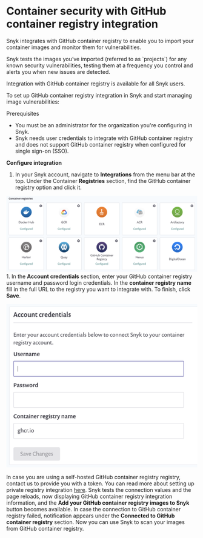 # Container security with GitHub container registry integration

Snyk integrates with GitHub container registry to enable you to import your container images and monitor them for vulnerabilities.

Snyk tests the images you’ve imported \(referred to as \`projects\`\) for any known security vulnerabilities, testing them at a frequency you control and alerts you when new issues are detected.

Integration with GitHub container registry is available for all Snyk users.

To set up GitHub container registry integration in Snyk and start managing image vulnerabilities:

Prerequisites

* You must be an administrator for the organization you're configuring in Snyk.
* Snyk needs user credentials to integrate with GitHub container registry and does not support GitHub container registry when configured for single sign-on \(SSO\).

**Configure integration**

1. In your Snyk account, navigate to **Integrations** from the menu bar at the top. Under the Container **Registries** section, find the GitHub container registry option and click it.

![mceclip0.png](../../../.gitbook/assets/mceclip0-9-.png) 1. In the **Account credentials** section, enter your GitHub container registry username and password login credentials. In the **container registry name** fill in the full URL to the registry you want to integrate with. To finish, click **Save**.

![mceclip1.png](../../../.gitbook/assets/mceclip1-4-.png)

In case you are using a self-hosted GitHub container registry registry, contact us to provide you with a token. You can read more about setting up private registry integration [here](https://support.snyk.io/hc/en-us/articles/360017040957). Snyk tests the connection values and the page reloads, now displaying GitHub container registry integration information, and the **Add your GitHub container registry images to Snyk** button becomes available. In case the connection to GitHub container registry failed, notification appears under the **Connected to GitHub container registry** section. Now you can use Snyk to scan your images from GitHub container registry.

